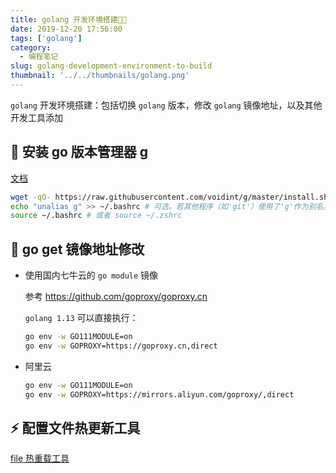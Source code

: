 ```yaml
---
title: golang 开发环境搭建🌈🌈
date: 2019-12-20 17:56:00
tags: ['golang']
category:
  - 编程笔记
slug: golang-development-environment-to-build
thumbnail: '../../thumbnails/golang.png'
---
```


`golang` 开发环境搭建：包括切换 `golang` 版本，修改 `golang` 镜像地址，以及其他开发工具添加

## 🚀 安装 go 版本管理器 g

[文档](https://github.com/voidint/g)

```bash
wget -qO- https://raw.githubusercontent.com/voidint/g/master/install.sh | bash
echo "unalias g" >> ~/.bashrc # 可选。若其他程序（如'git'）使用了'g'作为别名。
source ~/.bashrc # 或者 source ~/.zshrc
```

## 📌 go get 镜像地址修改

- 使用国内七牛云的 `go module` 镜像

  参考 <https://github.com/goproxy/goproxy.cn>

  `golang 1.13` 可以直接执行：

  ```bash
  go env -w GO111MODULE=on
  go env -w GOPROXY=https://goproxy.cn,direct
  ```

- 阿里云

  ```bash
  go env -w GO111MODULE=on
  go env -w GOPROXY=https://mirrors.aliyun.com/goproxy/,direct
  ```

## ⚡ 配置文件热更新工具

[file 热重载工具](/blog/fileboy-hot-reload-tool)
